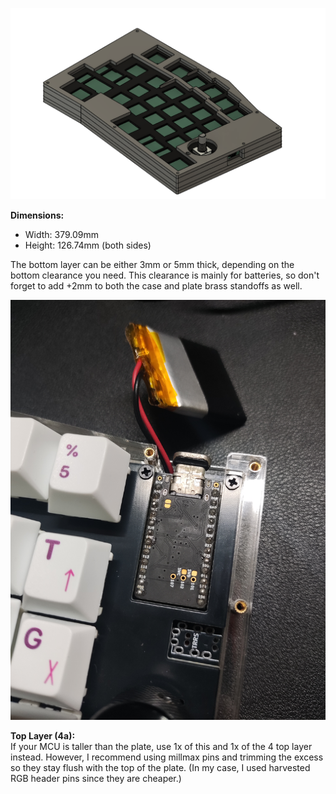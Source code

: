 ![Case Image](/pics/case.png)

**Dimensions:**  
- Width: 379.09mm  
- Height: 126.74mm (both sides)

The bottom layer can be either 3mm or 5mm thick, depending on the bottom clearance you need. This clearance is mainly for batteries, so don't forget to add +2mm to both the case and plate brass standoffs as well.

![MCU Image](/pics/mcu.jpg)

**Top Layer (4a):**  
If your MCU is taller than the plate, use 1x of this and 1x of the 4 top layer instead. However, I recommend using millmax pins and trimming the excess so they stay flush with the top of the plate. (In my case, I used harvested RGB header pins since they are cheaper.)
